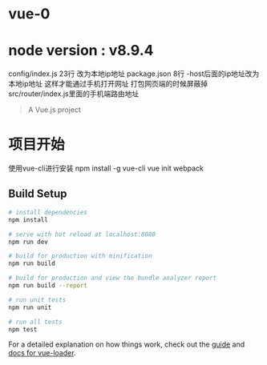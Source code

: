 # vue-0

# node version : v8.9.4

config/index.js  23行    改为本地ip地址
package.json     8行    -host后面的ip地址改为本地ip地址   这样才能通过手机打开网址
打包网页端的时候屏蔽掉src/router/index.js里面的手机端路由地址


> A Vue.js project

# 项目开始
使用vue-cli进行安装
npm install -g vue-cli
vue init webpack

## Build Setup

``` bash
# install dependencies
npm install

# serve with hot reload at localhost:8080
npm run dev

# build for production with minification
npm run build

# build for production and view the bundle analyzer report
npm run build --report

# run unit tests
npm run unit

# run all tests
npm test
```

For a detailed explanation on how things work, check out the [guide](http://vuejs-templates.github.io/webpack/) and [docs for vue-loader](http://vuejs.github.io/vue-loader).
